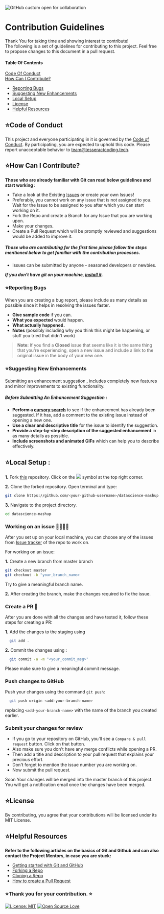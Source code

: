 ![GitHub custom open for collaboration](https://img.shields.io/badge/Open%20For-Collaboration-brightgreen?style=for-the-badge)

# Contribution Guidelines
Thank You for taking time and showing interest to contribute!  
The following is a set of guidelines for contributing to this project. Feel free to propose changes to this document in a pull request.
#### Table Of Contents
[Code Of Conduct](#code-of-conduct)  
[How Can I Contribute?](#how-can-i-contribute)
  * [Reporting Bugs](#reporting-bugs)
  * [Suggesting New Enhancements](#suggesting-new-enhancements)
  * [Local Setup](#local-setup)
  * [License](#license)
  * [Helpful Resources](#helpful-resources)
  
## ⭐Code of Conduct

This project and everyone participating in it is governed by the [Code of Conduct](https://github.com/Jayshah6699/datascience-mashup/blob/main/CODE_OF_CONDUCT.md). By participating, you are expected to uphold this code. Please report unacceptable behavior to [team@tesseractcoding.tech](mailto:team@tesseractcoding.tech).

## ⭐How Can I Contribute?

**Those who are already familiar with Git can read below guidelines and start working :**
- Take a look at the Existing [Issues](https://github.com/Jayshah6699/datascience-mashup/issues) or create your own Issues!
- Preferably, you cannot work on any issue that is not assigned to you. Wait for the Issue to be assigned to you after which you can start working on it.
- Fork the Repo and create a Branch for any Issue that you are working upon. 
- Make your changes.
- Create a Pull Request which will be promptly reviewed and suggestions would be added to improve it.

##### Those who are contributing for the first time please follow the steps mentioned below to get familiar with the contribution processes.  
- Issues can be submitted by anyone - seasoned developers or newbies.

***If you don't have git on your machine, [install it](https://help.github.com/articles/set-up-git/).***

### ⭐Reporting Bugs

When you are creating a bug report, please include as many details as possible since it helps in resolving the issues faster.
- **Give sample code** if you can.
- **What you expected** would happen.
- **What actually happened.**
- **Notes** (possibly including why you think this might be happening, or stuff you tried that didn't work)

> **Note:** If you find a **Closed** issue that seems like it is the same thing that you're experiencing, open a new issue and include a link to the original issue in the body of your new one.

### ⭐Suggesting New Enhancements

Submitting an enhancement suggestion , includes completely new features and minor improvements to existing functionality.

##### Before Submitting An Enhancement Suggestion :

* **Perform a [cursory search](https://github.com/Jayshah6699/datascience-mashup/issues)** to see if the enhancement has already been suggested. If it has, add a comment to the existing issue instead of opening a new one.
* **Use a clear and descriptive title** for the issue to identify the suggestion.
* **Provide a step-by-step description of the suggested enhancement** in as many details as possible.
* **Include screenshots and animated GIFs** which can help you to describe effectively.

## ⭐Local Setup :
 
**1.** Fork [this](https://github.com/Jayshah6699/datascience-mashup) repository.
Click on the <a href="https://github.com/Jayshah6699/datascience-mashup"><img src="https://img.icons8.com/ios/24/000000/code-fork.png"></a> symbol at the top right corner.

**2.** Clone the forked repository. Open terminal and type:

```bash
git clone https://github.com/<your-github-username>/datascience-mashup
```

**3.** Navigate to the project directory.

```bash
cd datascience-mashup
```
### Working on an issue 👨‍💻👩‍💻

After you set up on your local machine, you can choose any of the issues from 
[Issue tracker](https://github.com/Jayshah6699/datascience-mashup/issues) of the repo to work on.

For working on an issue:

**1.** Create a new branch from master branch

  ```bash
  git checkout master
  git checkout -b "your_branch_name>
  ```
Try to give a meaningful branch name.

**2.** After creating the branch, make the changes required to fix the issue.
### Create a PR 🚀

After you are done with all the changes and have tested it, follow these steps for creating a PR:

**1.** Add the changes to the staging using 
```bash
  git add .
```
**2.** Commit the changes using :
```bash
  git commit -a -m "<your_commit_msg>"
```
  Please make sure to give a meaningful commit message. 
### Push changes to GitHub

Push your changes using the command `git push`:

```bash
  git push origin <add-your-branch-name>
```

replacing `<add-your-branch-name>` with the name of the branch you created earlier.

### Submit your changes for review

- If you go to your repository on GitHub, you'll see a `Compare & pull request` button. Click on that button.
- Also make sure you don't have any merge conflicts while opening a PR.
- Then add a title and description to your pull request that explains your precious effort. 
- Don't forget to mention the issue number you are working on.
- Now submit the pull request.

Soon Your changes will be merged into the master branch of this project. You will get a notification email once the changes have been merged.

## ⭐License
By contributing, you agree that your contributions will be licensed under its MIT License.

## ⭐Helpful Resources

**Refer to the following articles on the basics of Git and Github and can also contact the Project Mentors, in case you are stuck:**
- [Getting started with Git and GitHub](https://docs.github.com/en/free-pro-team@latest/github/getting-started-with-github)
- [Forking a Repo](https://help.github.com/en/github/getting-started-with-github/fork-a-repo)
- [Cloning a Repo](https://help.github.com/en/desktop/contributing-to-projects/creating-a-pull-request)
- [How to create a Pull Request](https://opensource.com/article/19/7/create-pull-request-github)

### ⭐Thank you for your contribution. ⭐
[![License: MIT](https://img.shields.io/badge/License-MIT-green.svg)](https://opensource.org/licenses/MIT)
[![Open Source Love](https://firstcontributions.github.io/open-source-badges/badges/open-source-v1/open-source.svg)](https://github.com/firstcontributions/open-source-badges)
